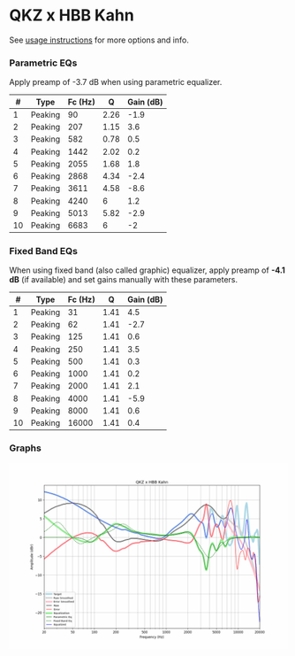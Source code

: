 # QKZ x HBB Kahn
See [usage instructions](https://github.com/jaakkopasanen/AutoEq#usage) for more options and info.

### Parametric EQs
Apply preamp of -3.7 dB when using parametric equalizer.

|   # | Type    |   Fc (Hz) |    Q |   Gain (dB) |
|-----|---------|-----------|------|-------------|
|   1 | Peaking |        90 | 2.26 |        -1.9 |
|   2 | Peaking |       207 | 1.15 |         3.6 |
|   3 | Peaking |       582 | 0.78 |         0.5 |
|   4 | Peaking |      1442 | 2.02 |         0.2 |
|   5 | Peaking |      2055 | 1.68 |         1.8 |
|   6 | Peaking |      2868 | 4.34 |        -2.4 |
|   7 | Peaking |      3611 | 4.58 |        -8.6 |
|   8 | Peaking |      4240 | 6    |         1.2 |
|   9 | Peaking |      5013 | 5.82 |        -2.9 |
|  10 | Peaking |      6683 | 6    |        -2   |

### Fixed Band EQs
When using fixed band (also called graphic) equalizer, apply preamp of **-4.1 dB** (if available) and set gains manually with these parameters.

|   # | Type    |   Fc (Hz) |    Q |   Gain (dB) |
|-----|---------|-----------|------|-------------|
|   1 | Peaking |        31 | 1.41 |         4.5 |
|   2 | Peaking |        62 | 1.41 |        -2.7 |
|   3 | Peaking |       125 | 1.41 |         0.6 |
|   4 | Peaking |       250 | 1.41 |         3.5 |
|   5 | Peaking |       500 | 1.41 |         0.3 |
|   6 | Peaking |      1000 | 1.41 |         0.2 |
|   7 | Peaking |      2000 | 1.41 |         2.1 |
|   8 | Peaking |      4000 | 1.41 |        -5.9 |
|   9 | Peaking |      8000 | 1.41 |         0.6 |
|  10 | Peaking |     16000 | 1.41 |         0.4 |

### Graphs
![](./QKZ%20x%20HBB%20Kahn.png)
